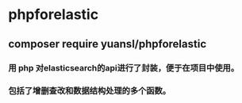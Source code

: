 # phpforelastic
## composer require yuansl/phpforelastic
### 用 php 对elasticsearch的api进行了封装，便于在项目中使用。
### 包括了增删查改和数据结构处理的多个函数。
